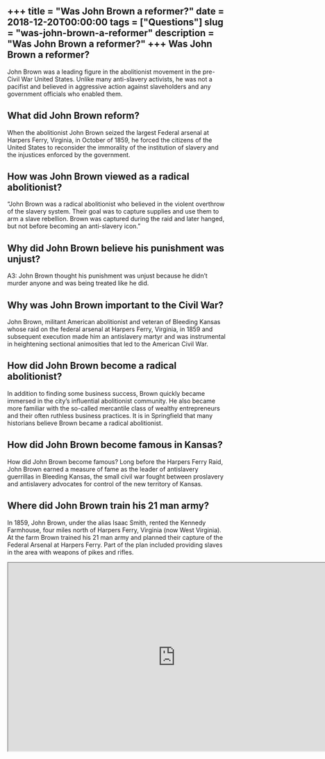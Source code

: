 +++
title = "Was John Brown a reformer?"
date = 2018-12-20T00:00:00
tags = ["Questions"]
slug = "was-john-brown-a-reformer"
description = "Was John Brown a reformer?"
+++
Was John Brown a reformer?
--------------------------

John Brown was a leading figure in the abolitionist movement in the pre-Civil War United States. Unlike many anti-slavery activists, he was not a pacifist and believed in aggressive action against slaveholders and any government officials who enabled them.

What did John Brown reform?
---------------------------

When the abolitionist John Brown seized the largest Federal arsenal at Harpers Ferry, Virginia, in October of 1859, he forced the citizens of the United States to reconsider the immorality of the institution of slavery and the injustices enforced by the government.

How was John Brown viewed as a radical abolitionist?
----------------------------------------------------

“John Brown was a radical abolitionist who believed in the violent overthrow of the slavery system. Their goal was to capture supplies and use them to arm a slave rebellion. Brown was captured during the raid and later hanged, but not before becoming an anti-slavery icon.”

Why did John Brown believe his punishment was unjust?
-----------------------------------------------------

A3: John Brown thought his punishment was unjust because he didn’t murder anyone and was being treated like he did.

Why was John Brown important to the Civil War?
----------------------------------------------

John Brown, militant American abolitionist and veteran of Bleeding Kansas whose raid on the federal arsenal at Harpers Ferry, Virginia, in 1859 and subsequent execution made him an antislavery martyr and was instrumental in heightening sectional animosities that led to the American Civil War.

How did John Brown become a radical abolitionist?
-------------------------------------------------

In addition to finding some business success, Brown quickly became immersed in the city’s influential abolitionist community. He also became more familiar with the so-called mercantile class of wealthy entrepreneurs and their often ruthless business practices. It is in Springfield that many historians believe Brown became a radical abolitionist.

How did John Brown become famous in Kansas?
-------------------------------------------

How did John Brown become famous? Long before the Harpers Ferry Raid, John Brown earned a measure of fame as the leader of antislavery guerrillas in Bleeding Kansas, the small civil war fought between proslavery and antislavery advocates for control of the new territory of Kansas.

Where did John Brown train his 21 man army?
-------------------------------------------

In 1859, John Brown, under the alias Isaac Smith, rented the Kennedy Farmhouse, four miles north of Harpers Ferry, Virginia (now West Virginia). At the farm Brown trained his 21 man army and planned their capture of the Federal Arsenal at Harpers Ferry. Part of the plan included providing slaves in the area with weapons of pikes and rifles.

<iframe allow="accelerometer; autoplay; clipboard-write; encrypted-media; gyroscope; picture-in-picture" allowfullscreen="" class="__youtube_prefs__  epyt-is-override  no-lazyload" data-no-lazy="1" data-origheight="433" data-origwidth="770" data-skipgform_ajax_framebjll="" height="433" id="_ytid_91863" loading="lazy" src="https://www.youtube.com/embed/NwvdeyUXeUA?enablejsapi=1&autoplay=0&cc_load_policy=0&cc_lang_pref=&iv_load_policy=1&loop=0&modestbranding=0&rel=1&fs=1&playsinline=0&autohide=2&theme=dark&color=red&controls=1&" title="YouTube player" width="770"></iframe>